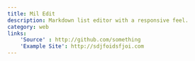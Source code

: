 ```yaml
---
title: Mil Edit
description: Markdown list editor with a responsive feel.
category: web
links:
    'Source' : http://github.com/something
    'Example Site': http://sdjfoidsfjoi.com
---
```

<link rel="stylesheet" src="/interfaces/Mil-Edit/2/css/style.css">
<script type="text/javascript" src="/interfaces/Mil-Edit/2/js/lib/underscore.min.js"></script>
<script type="text/javascript" src="/interfaces/Mil-Edit/2/js/app/history.js"></script>
<script type="text/javascript" src="/interfaces/Mil-Edit/2/js/app/globals.js"></script>
<script type="text/javascript" src="/interfaces/Mil-Edit/2/js/app/util.js"></script>
<script type="text/javascript" src="/interfaces/Mil-Edit/2/js/app/mil_edit.template.js"></script>
<script type="text/javascript" src="/interfaces/Mil-Edit/2/js/app/mil_markdown.js"></script>
<script type="text/javascript" src="/interfaces/Mil-Edit/2/js/app/tree.js"></script>
<script type="text/javascript" src="/interfaces/Mil-Edit/2/js/app/interface.js"></script>
<script type="text/javascript" src="/interfaces/Mil-Edit/2/js/app/state.js"></script>
<script type="text/javascript" src="/interfaces/Mil-Edit/2/js/app/user_actions.js"></script>
<script type="text/javascript" src="/interfaces/Mil-Edit/2/js/app/keybindings.js"></script>
<script type="text/javascript" src="/interfaces/Mil-Edit/2/js/app/event_handlers.js"></script>
<script type="text/javascript" src="/interfaces/Mil-Edit/2/js/app/app.js"></script>
<script type="text/javascript" src="/interfaces/Mil-Edit/2/js/start_on_load.js"></script>

<script>
var linkEl = document.createElement("link");
linkEl.rel = "stylesheet";
linkEl.href="/interfaces/Mil-Edit/2/css/style.css";
document.head.appendChild(linkEl);
</script>


<div id="editor"></div>
